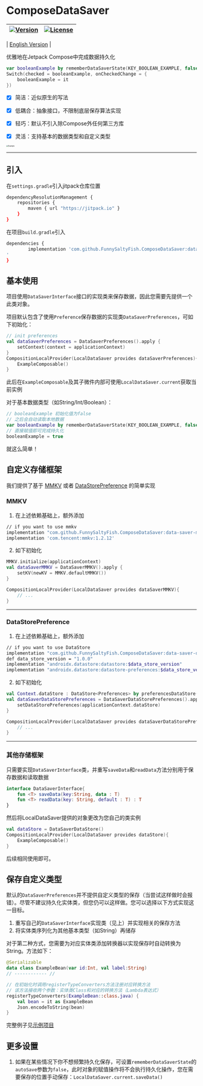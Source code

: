 # ComposeDataSaver

| [![Version](https://jitpack.io/v/FunnySaltyFish/ComposeDataSaver.svg)](https://jitpack.io/#FunnySaltyFish/CMaterialColors) | [![License](https://img.shields.io/badge/License-Apache%202.0-blue.svg)](http://www.apache.org/licenses/LICENSE-2.0) |
| ------------------------------------------------------------ | ------------------------------------------------------------ |

| [English Version](README_en.md) |

优雅地在Jetpack Compose中完成数据持久化

```kotlin
var booleanExample by rememberDataSaverState(KEY_BOOLEAN_EXAMPLE, false)
Switch(checked = booleanExample, onCheckedChange = {
	booleanExample = it
})
```



- [x] 简洁：近似原生的写法
- [x] 低耦合：抽象接口，不限制底层保存算法实现
- [x] 轻巧：默认不引入除Compose外任何第三方库
- [x] 灵活：支持基本的数据类型和自定义类型



<img src="https://gitee.com/funnysaltyfish/blog-drawing-bed/raw/master/img/202201251711405.png" alt="Example" style="zoom:30%;" />



---

## 引入

在`settings.gradle`引入jitpack仓库位置

```bash
dependencyResolutionManagement {
    repositories {
        maven { url "https://jitpack.io" }
    }
}
```

在项目`build.gradle`引入

```bash
dependencies {
        implementation 'com.github.FunnySaltyFish.ComposeDataSaver:data-saver:v1.0.2
'
}
```





## 基本使用

项目使用`DataSaverInterface`接口的实现类来保存数据，因此您需要先提供一个此类对象。

项目默认包含了使用`Preference`保存数据的实现类`DataSaverPreferences`，可如下初始化：

```kotlin
// init preferences
val dataSaverPreferences = DataSaverPreferences().apply {
	setContext(context = applicationContext)
}
CompositionLocalProvider(LocalDataSaver provides dataSaverPreferences){
	ExampleComposable()
}
```

此后在`ExampleComposable`及其子微件内部可使用`LocalDataSaver.current`获取当前实例

对于基本数据类型（如String/Int/Boolean）：

```kotlin
// booleanExample 初始化值为false
// 之后会自动读取本地数据
var booleanExample by rememberDataSaverState(KEY_BOOLEAN_EXAMPLE, false)
// 直接赋值即可完成持久化
booleanExample = true
```

就这么简单！



## 自定义存储框架

我们提供了基于 [MMKV](https://github.com/Tencent/MMKV) 或者 [DataStorePreference](https://developer.android.google.cn/jetpack/androidx/releases/datastore) 的简单实现

### MMKV

1. 在上述依赖基础上，额外添加

```bash
// if you want to use mmkv
implementation "com.github.FunnySaltyFish.ComposeDataSaver:data-saver-mmkv:v1.0.2"
implementation 'com.tencent:mmkv:1.2.12'
```

2. 如下初始化

```kotlin
MMKV.initialize(applicationContext)
val dataSaverMMKV = DataSaverMMKV().apply {
    setKV(newKV = MMKV.defaultMMKV())
}

CompositionLocalProvider(LocalDataSaver provides dataSaverMMKV){
    // ...
}
```

---

### DataStorePreference

1. 在上述依赖基础上，额外添加

```bash
// if you want to use DataStore
implementation "com.github.FunnySaltyFish.ComposeDataSaver:data-saver-data-store-preferences:v1.0.2"
def data_store_version = "1.0.0"
implementation "androidx.datastore:datastore:$data_store_version"
implementation "androidx.datastore:datastore-preferences:$data_store_version"
```

2. 如下初始化

```kotlin
val Context.dataStore : DataStore<Preferences> by preferencesDataStore("dataStore")
val dataSaverDataStorePreferences = DataSaverDataStorePreferences().apply {
	setDataStorePreferences(applicationContext.dataStore)
}

CompositionLocalProvider(LocalDataSaver provides dataSaverDataStorePreferences){
    // ...
}
```

---

### 其他存储框架

只需要实现`DataSaverInterface`类，并重写`saveData`和`readData`方法分别用于保存数据和读取数据

```kotlin
interface DataSaverInterface{
    fun <T> saveData(key:String, data : T)
    fun <T> readData(key: String, default : T) : T
}
```

然后将LocalDataSaver提供的对象更改为您自己的类实例

```kotlin
val dataStore = DataSaverDataStore()
CompositionLocalProvider(LocalDataSaver provides dataStore){
	ExampleComposable()
}
```

后续相同使用即可。



## 保存自定义类型

默认的`DataSaverPreferences`并不提供自定义类型的保存（当尝试这样做时会报错）。尽管不建议持久化实体类，但您仍可以这样做。您可以选择以下方式实现这一目标。

1. 重写自己的`DataSaverInterface`实现类（见上）并实现相关的保存方法
2. 将实体类序列化为其他基本类型（如String）再储存

对于第二种方式，您需要为对应实体类添加转换器以实现保存时自动转换为String。方法如下：

```kotlin
@Serializable
data class ExampleBean(var id:Int, val label:String)
// ------------ //

// 在初始化时调用registerTypeConverters方法注册对应转换方法
// 该方法接收两个参数：实体类Class和对应的转换方法（Lambda表达式）
registerTypeConverters(ExampleBean::class.java) {
    val bean = it as ExampleBean
    Json.encodeToString(bean)
}
```

完整例子见[示例项目](/app/src/main/java/com/funny/composedatasaver/ExampleActivity.kt)



## 更多设置

1. 如果在某些情况下你不想频繁持久化保存，可设置`rememberDataSaverState`的`autoSave`参数为`false`，此时对象的赋值操作将不会执行持久化操作，您在需要保存的位置手动保存：`LocalDataSaver.current.saveData()`

